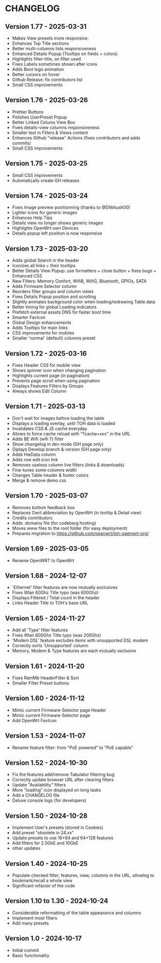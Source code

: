 # CHANGELOG

## Version 1.77 - 2025-03-31

* Makes View presets more responsive.
* Enhances Top Title sections
* Better multi-columns lists responsiveness
* Enhanced Details Popup (Tooltips on fields + colors)
* Highlights filter-title, on filter used
* Fixes Labels sometimes shown after icons
* Adds Boot logo animation
* Better cursors on hover
* Github Release: fix contributors list
* Small CSS improvements


## Version 1.76 - 2025-03-26

* Prettier Buttons
* Polishes UserPreset Popup
* Better Linked Colums View Box
* Fixes details-view columns responsiveness
* Smaller text in Filters & Views content
* Enhances Github "release" Actions (fixes contributors and adds commits)
* Small CSS improvements


## Version 1.75 - 2025-03-25

* Small CSS improvements
* Automatically create GH releases


## Version 1.74 - 2025-03-24

* Fixes Image preview positionning (thanks to @DIlkhush00)
* Lighter icons for generic images
* Enhances Help Tips
* Details view no longer shows generic images
* Highlights OpenWrt own Devices
* Details popup left position is now responsive


## Version 1.73 - 2025-03-20

* Adds global Search in the header
* Iconizes all links + their tooltips
* Better Details View Popup: use formatters + close button + fixes bugs + Enhanced CSS
* New Filters: Memory Confort, WifiB, WifiG, Bluetooth, GPIOs, SATA
* Adds Firmware Selector column
* Reorders filter groups and column views
* Fixes Details Popup position and scrolling
* Slightly animates background color when loading/redrawing Table data
* Better timing for global Loading indicators
* Prefetch external assets DNS for faster boot time
* Smarter FavIcon
* Global Design enhancements
* Adds Tooltips for main links
* CSS improvements for mobiles
* Smaller 'normal' (default) columns preset

## Version 1.72 - 2025-03-16

* Fixes Header CSS for mobile view
* Shows spinner icon when changing pagination
* Highlights current page (in pagination)
* Prevents page scroll when using pagination
* Displays Features Filters by Groups
* Always shows Edit Column


## Version 1.71 - 2025-03-13

* Don't wait for images before loading the table
* Displays a loading overlay, until TOH data is loaded
* Invalidates CSS & JS cache everyday
* Allows to force cache reload with "?cache=xxx" in the URL
* Adds BE Wifi (wifi 7) filter
* Show changelog in dev mode (GH page only)
* Diplays Develop branch & version (GH page only)
* Adds HwData column
* Adds row edit icon link
* Removes useless column live filters (links & downloads) 
* Fine-tunes some columns width
* Changes Table header & footer colors
* Merge & remove demo.css


## Version 1.70 - 2025-03-07

* Removes bottom feedback box
* Replaces Owrt abbreviation  by OpenWrt (in tooltip & Detail view)
* Credits contributors
* Adds .domains file (for codeberg hosting)
* Moves www files to the root folder (for easy deployment)
* Prepares migration to https://github.com/openwrt/toh-openwrt-org/


## Version 1.69 - 2025-03-05

* Rename OpenWRT to OpenWrt


## Version 1.68 - 2024-12-07

* 'Ethernet' filter features are now mutually exclusives
* Fixes Wlan 60Ghz Title typo (was 600Ghz)
* Displays Filtered / Total count in the header
* Links Header Title to TOH's base URL


## Version 1.65 - 2024-11-27

* Add all 'Type' filter features
* Fixes Wlan 600Ghz Title typo (was 200Ghz)
* 'Modem DSL' feature excludes items with unsupported DSL modem
* Correctly sorts 'Unsupported' column
* Memory, Modem & Type features are each mutually exclusive

## Version 1.61 - 2024-11-20

* Fixes RamMb HeaderFilter & Sort
* Smaller Filter Preset buttons

## Version 1.60 - 2024-11-12

* Mimic current Firmware-Selector page Header
* Mimic current Firmware-Selector page
* Add OpenWrt FavIcon

## Version 1.53 - 2024-11-07

* Rename feature filter: from "PoE powered" to "PoE capable"

## Version 1.52 - 2024-10-30

* Fix the features add/remove Tabulator filtering bug
* Correctly update browser URL after clearing filters
* Update "Availability" filters
* More "loading" icon displayed on long tasks 
* Add a CHANGELOG file
* Deluxe console logs (for developers)

## Version 1.50 - 2024-10-28

* Implement User's presets (stored in Cookies) 
* Add preset "obsolete in 24.xx"
* Update presets to use 16+64 and 64+128 features
* Add filters for 2.5GbE and 10GbE
* other updates

## Version 1.40 - 2024-10-25

* Populate checked filter, features, view, columns in the URL, allowlng to bookmark/recall a whole view 
* Significant refactor of the code

## Version 1.10 to 1.30 - 2024-10-24

* Considerable reformatting of the table appearance and columns
* Implement most filters
* Add many presets

## Version 1.0 - 2024-10-17

* Initial commit
* Basic functionality
